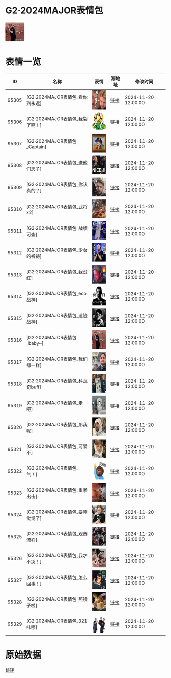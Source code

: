 # G2·2024MAJOR表情包

<img src="./cover.png" height="60" alt="cover" />

# 表情一览

|ID|名称|表情|源地址|修改时间|
|----|----|----|----|----|
|95305|[G2·2024MAJOR表情包_看你到永远]|<img src="./pic/095305_%5BG2·2024MAJOR表情包_看你到永远%5D.png" height="60" alt="看你到永远"/>|[链接](https://i0.hdslb.com/bfs/garb/edcb313ef26240533cc79c2e0ee4a7f746b685d1.png)|2024-11-20 12:00:00|
|95306|[G2·2024MAJOR表情包_我裂了啊！]|<img src="./pic/095306_%5BG2·2024MAJOR表情包_我裂了啊！%5D.png" height="60" alt="我裂了啊！"/>|[链接](https://i0.hdslb.com/bfs/garb/a7fcba2a21464b463db49830b59557766e7b2a64.png)|2024-11-20 12:00:00|
|95307|[G2·2024MAJOR表情包_Captain]|<img src="./pic/095307_%5BG2·2024MAJOR表情包_Captain%5D.png" height="60" alt="Captain"/>|[链接](https://i0.hdslb.com/bfs/garb/07b0ef9bcc235927b260c995781f97fc6f9ef024.png)|2024-11-20 12:00:00|
|95308|[G2·2024MAJOR表情包_送他们房子]|<img src="./pic/095308_%5BG2·2024MAJOR表情包_送他们房子%5D.png" height="60" alt="送他们房子"/>|[链接](https://i0.hdslb.com/bfs/garb/05ea32756451fbb3f5e76fcf8b3781d8cc28b140.png)|2024-11-20 12:00:00|
|95309|[G2·2024MAJOR表情包_你认真的？]|<img src="./pic/095309_%5BG2·2024MAJOR表情包_你认真的？%5D.png" height="60" alt="你认真的？"/>|[链接](https://i0.hdslb.com/bfs/garb/7fef67f757ecde82d65ea8effbad923dd004d3f7.png)|2024-11-20 12:00:00|
|95310|[G2·2024MAJOR表情包_武将x2]|<img src="./pic/095310_%5BG2·2024MAJOR表情包_武将x2%5D.png" height="60" alt="武将x2"/>|[链接](https://i0.hdslb.com/bfs/garb/2b619cccf21f8c1ff2fa20ff537684d9121cc807.png)|2024-11-20 12:00:00|
|95311|[G2·2024MAJOR表情包_战绩可查]|<img src="./pic/095311_%5BG2·2024MAJOR表情包_战绩可查%5D.png" height="60" alt="战绩可查"/>|[链接](https://i0.hdslb.com/bfs/garb/46a308c640fef99d0972bbff33b1b9ff13acf5a4.png)|2024-11-20 12:00:00|
|95312|[G2·2024MAJOR表情包_少女的祈祷]|<img src="./pic/095312_%5BG2·2024MAJOR表情包_少女的祈祷%5D.png" height="60" alt="少女的祈祷"/>|[链接](https://i0.hdslb.com/bfs/garb/41350e0e5eb59968f13cf66b0375b463e4c6608d.png)|2024-11-20 12:00:00|
|95313|[G2·2024MAJOR表情包_我没红]|<img src="./pic/095313_%5BG2·2024MAJOR表情包_我没红%5D.png" height="60" alt="我没红"/>|[链接](https://i0.hdslb.com/bfs/garb/58620cbf048f31f9964ff9454319bf87793c00e1.png)|2024-11-20 12:00:00|
|95314|[G2·2024MAJOR表情包_eco战神]|<img src="./pic/095314_%5BG2·2024MAJOR表情包_eco战神%5D.png" height="60" alt="eco战神"/>|[链接](https://i0.hdslb.com/bfs/garb/d227227f4d33e04857b82d1aa4491060ab2b5d16.png)|2024-11-20 12:00:00|
|95315|[G2·2024MAJOR表情包_遗迹战神]|<img src="./pic/095315_%5BG2·2024MAJOR表情包_遗迹战神%5D.png" height="60" alt="遗迹战神"/>|[链接](https://i0.hdslb.com/bfs/garb/48322facd6eda384def9956f5bb6c3a2f381661a.png)|2024-11-20 12:00:00|
|95316|[G2·2024MAJOR表情包_baby~]|<img src="./pic/095316_%5BG2·2024MAJOR表情包_baby~%5D.png" height="60" alt="baby~"/>|[链接](https://i0.hdslb.com/bfs/garb/28a8ed1c09b6ad88ecdc0fa39a113f5c457553df.png)|2024-11-20 12:00:00|
|95317|[G2·2024MAJOR表情包_我们都一样]|<img src="./pic/095317_%5BG2·2024MAJOR表情包_我们都一样%5D.png" height="60" alt="我们都一样"/>|[链接](https://i0.hdslb.com/bfs/garb/bb099953d0e170154ba0a4d0ea5088c57936bbc9.png)|2024-11-20 12:00:00|
|95318|[G2·2024MAJOR表情包_科瓦奇buff]|<img src="./pic/095318_%5BG2·2024MAJOR表情包_科瓦奇buff%5D.png" height="60" alt="科瓦奇buff"/>|[链接](https://i0.hdslb.com/bfs/garb/70389db24de74578cf9b7601dda80552033a4568.png)|2024-11-20 12:00:00|
|95319|[G2·2024MAJOR表情包_走吧]|<img src="./pic/095319_%5BG2·2024MAJOR表情包_走吧%5D.png" height="60" alt="走吧"/>|[链接](https://i0.hdslb.com/bfs/garb/098755e538b7cb66e687e5cc9630f42cead9b907.png)|2024-11-20 12:00:00|
|95320|[G2·2024MAJOR表情包_那我呢]|<img src="./pic/095320_%5BG2·2024MAJOR表情包_那我呢%5D.png" height="60" alt="那我呢"/>|[链接](https://i0.hdslb.com/bfs/garb/ac38664e3adbaae70bc70206780fbabee482f4a0.png)|2024-11-20 12:00:00|
|95321|[G2·2024MAJOR表情包_可爱不]|<img src="./pic/095321_%5BG2·2024MAJOR表情包_可爱不%5D.png" height="60" alt="可爱不"/>|[链接](https://i0.hdslb.com/bfs/garb/d70bd6e696138e330b3716405935a956b9d0b6d4.png)|2024-11-20 12:00:00|
|95322|[G2·2024MAJOR表情包_气！]|<img src="./pic/095322_%5BG2·2024MAJOR表情包_气！%5D.png" height="60" alt="气！"/>|[链接](https://i0.hdslb.com/bfs/garb/72bd3ab3f406704f2becb2001c354cd1e3ab021f.png)|2024-11-20 12:00:00|
|95323|[G2·2024MAJOR表情包_重拳出击]|<img src="./pic/095323_%5BG2·2024MAJOR表情包_重拳出击%5D.png" height="60" alt="重拳出击"/>|[链接](https://i0.hdslb.com/bfs/garb/50ab86534715638dd0be0128dccb96b7bb2ac99d.png)|2024-11-20 12:00:00|
|95324|[G2·2024MAJOR表情包_要睡觉觉了]|<img src="./pic/095324_%5BG2·2024MAJOR表情包_要睡觉觉了%5D.png" height="60" alt="要睡觉觉了"/>|[链接](https://i0.hdslb.com/bfs/garb/e4fe2a95429910a7753f96496c0a24ccda4b8482.png)|2024-11-20 12:00:00|
|95325|[G2·2024MAJOR表情包_观赛流程]|<img src="./pic/095325_%5BG2·2024MAJOR表情包_观赛流程%5D.png" height="60" alt="观赛流程"/>|[链接](https://i0.hdslb.com/bfs/garb/81d1c1f20821a007697f5b58ca5daa65d57b86e4.png)|2024-11-20 12:00:00|
|95326|[G2·2024MAJOR表情包_我才不哭！]|<img src="./pic/095326_%5BG2·2024MAJOR表情包_我才不哭！%5D.png" height="60" alt="我才不哭！"/>|[链接](https://i0.hdslb.com/bfs/garb/c033ef40c6c846aa8df03fa8a4771a283fb56154.png)|2024-11-20 12:00:00|
|95327|[G2·2024MAJOR表情包_怎么回事！]|<img src="./pic/095327_%5BG2·2024MAJOR表情包_怎么回事！%5D.png" height="60" alt="怎么回事！"/>|[链接](https://i0.hdslb.com/bfs/garb/5f537228e4f48ec943c5e57a27c95a5f7daa0d4a.png)|2024-11-20 12:00:00|
|95328|[G2·2024MAJOR表情包_照镜子啦]|<img src="./pic/095328_%5BG2·2024MAJOR表情包_照镜子啦%5D.png" height="60" alt="照镜子啦"/>|[链接](https://i0.hdslb.com/bfs/garb/c1765955ddac5443754232e2b0cd5440e5fb6aa2.png)|2024-11-20 12:00:00|
|95329|[G2·2024MAJOR表情包_321咔嚓]|<img src="./pic/095329_%5BG2·2024MAJOR表情包_321咔嚓%5D.png" height="60" alt="321咔嚓"/>|[链接](https://i0.hdslb.com/bfs/garb/c5882bce36028ce8f56d88061dba124d2348c119.png)|2024-11-20 12:00:00|

# 原始数据

[跳转](./raw.json)

